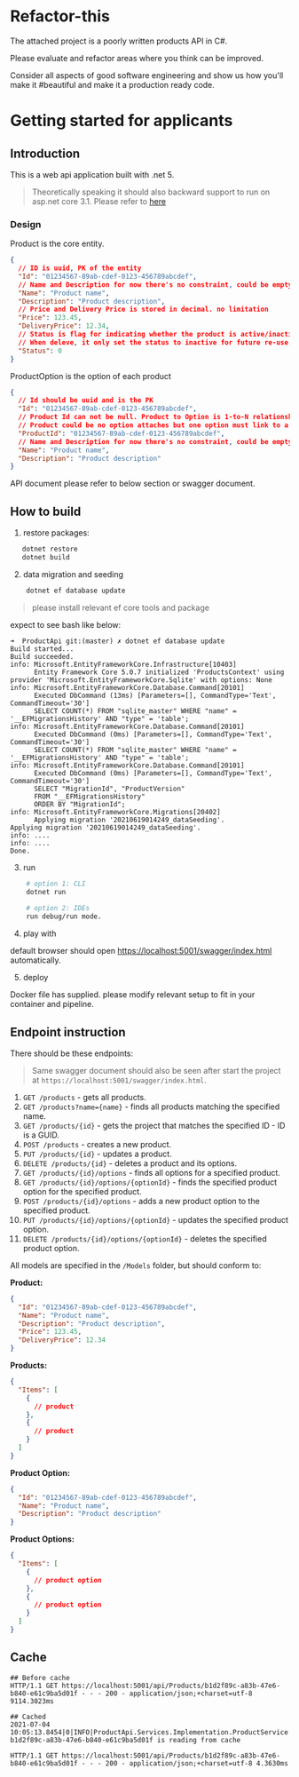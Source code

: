 # Refactor-this
The attached project is a poorly written products API in C#.

Please evaluate and refactor areas where you think can be improved.

Consider all aspects of good software engineering and show us how you'll make it #beautiful and make it a production ready code.

# Getting started for applicants
## Introduction
This is a web api application built with .net 5.
> Theoretically speaking it should also backward support to run on asp.net core 3.1. 
> Please refer to [here](https://docs.microsoft.com/en-us/dotnet/core/dotnet-five)

### Design
Product is the core entity. 
```json
{
  // ID is uuid, PK of the entity
  "Id": "01234567-89ab-cdef-0123-456789abcdef",
  // Name and Description for now there's no constraint, could be empty.
  "Name": "Product name",
  "Description": "Product description",
  // Price and Delivery Price is stored in decimal. no limitation
  "Price": 123.45,
  "DeliveryPrice": 12.34,
  // Status is flag for indicating whether the product is active/inactive. 
  // When deleve, it only set the status to inactive for future re-use.
  "Status": 0
}
```

ProductOption is the option of each product
```json
{
  // Id should be uuid and is the PK
  "Id": "01234567-89ab-cdef-0123-456789abcdef",
  // Product Id can not be null. Product to Option is 1-to-N relationship.
  // Product could be no option attaches but one option must link to a product.
  "ProductId": "01234567-89ab-cdef-0123-456789abcdef",
  // Name and Description for now there's no constraint, could be empty.
  "Name": "Product name",
  "Description": "Product description"
}
```

API document please refer to below section or swagger document.

## How to build
1. restore packages:
```bash
   dotnet restore
   dotnet build
```
2. data migration and seeding
```bash
    dotnet ef database update
```
> please install relevant ef core tools and package

expect to see bash like below:
```console
➜  ProductApi git:(master) ✗ dotnet ef database update
Build started...
Build succeeded.
info: Microsoft.EntityFrameworkCore.Infrastructure[10403]
      Entity Framework Core 5.0.7 initialized 'ProductsContext' using provider 'Microsoft.EntityFrameworkCore.Sqlite' with options: None
info: Microsoft.EntityFrameworkCore.Database.Command[20101]
      Executed DbCommand (13ms) [Parameters=[], CommandType='Text', CommandTimeout='30']
      SELECT COUNT(*) FROM "sqlite_master" WHERE "name" = '__EFMigrationsHistory' AND "type" = 'table';
info: Microsoft.EntityFrameworkCore.Database.Command[20101]
      Executed DbCommand (0ms) [Parameters=[], CommandType='Text', CommandTimeout='30']
      SELECT COUNT(*) FROM "sqlite_master" WHERE "name" = '__EFMigrationsHistory' AND "type" = 'table';
info: Microsoft.EntityFrameworkCore.Database.Command[20101]
      Executed DbCommand (0ms) [Parameters=[], CommandType='Text', CommandTimeout='30']
      SELECT "MigrationId", "ProductVersion"
      FROM "__EFMigrationsHistory"
      ORDER BY "MigrationId";
info: Microsoft.EntityFrameworkCore.Migrations[20402]
      Applying migration '20210619014249_dataSeeding'.
Applying migration '20210619014249_dataSeeding'.
info: ....
info: ....
Done.
```

3. run
```bash
    # option 1: CLI
    dotnet run
    
    # option 2: IDEs
    run debug/run mode.
```

4. play with

default browser should open [https://localhost:5001/swagger/index.html](https://localhost:5001/swagger/index.html) automatically. 

5. deploy

Docker file has supplied. please modify relevant setup to fit in your container and pipeline.

## Endpoint instruction

There should be these endpoints:

> Same swagger document should also be seen after start the project at `https://localhost:5001/swagger/index.html`.

1. `GET /products` - gets all products.
2. `GET /products?name={name}` - finds all products matching the specified name.
3. `GET /products/{id}` - gets the project that matches the specified ID - ID is a GUID.
4. `POST /products` - creates a new product.
5. `PUT /products/{id}` - updates a product.
6. `DELETE /products/{id}` - deletes a product and its options.
7. `GET /products/{id}/options` - finds all options for a specified product.
8. `GET /products/{id}/options/{optionId}` - finds the specified product option for the specified product.
9. `POST /products/{id}/options` - adds a new product option to the specified product.
10. `PUT /products/{id}/options/{optionId}` - updates the specified product option.
11. `DELETE /products/{id}/options/{optionId}` - deletes the specified product option.

All models are specified in the `/Models` folder, but should conform to:

**Product:**
```json
{
  "Id": "01234567-89ab-cdef-0123-456789abcdef",
  "Name": "Product name",
  "Description": "Product description",
  "Price": 123.45,
  "DeliveryPrice": 12.34
}
```

**Products:**

```json
{
  "Items": [
    {
      // product
    },
    {
      // product
    }
  ]
}
```

**Product Option:**
```json
{
  "Id": "01234567-89ab-cdef-0123-456789abcdef",
  "Name": "Product name",
  "Description": "Product description"
}
```

**Product Options:**
```json
{
  "Items": [
    {
      // product option
    },
    {
      // product option
    }
  ]
}
```

## Cache

```
## Before cache
HTTP/1.1 GET https://localhost:5001/api/Products/b1d2f89c-a83b-47e6-b840-e61c9ba5d01f - - - 200 - application/json;+charset=utf-8 9114.3023ms 

## Cached
2021-07-04 10:05:13.8454|0|INFO|ProductApi.Services.Implementation.ProductService|Product b1d2f89c-a83b-47e6-b840-e61c9ba5d01f is reading from cache 

HTTP/1.1 GET https://localhost:5001/api/Products/b1d2f89c-a83b-47e6-b840-e61c9ba5d01f - - - 200 - application/json;+charset=utf-8 4.3630ms 


```

